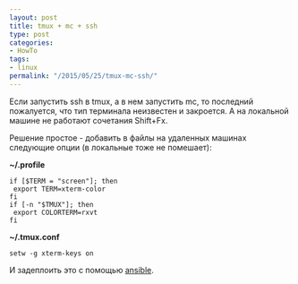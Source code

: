 ```yaml
---
layout: post
title: tmux + mc + ssh
type: post
categories:
- HowTo
tags:
- linux
permalink: "/2015/05/25/tmux-mc-ssh/"
---
```

Если запустить ssh в tmux, а в нем запустить mc, то последний пожалуется, что тип терминала неизвестен и закроется. А на локальной машине не работают сочетания Shift+Fx.

Решение простое - добавить в файлы на удаленных машинах следующие опции (в локальные тоже не помешает):

**~/.profile**

```shell
if [$TERM = "screen"]; then  
 export TERM=xterm-color  
fi  
if [-n "$TMUX"]; then  
 export COLORTERM=rxvt  
fi
```

**~/.tmux.conf**

```
setw -g xterm-keys on
```

И задеплоить это с помощью [ansible](http://docs.ansible.com/index.html "Ansible Documentation").

